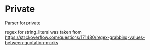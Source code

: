 # Private
Parser for private

regex for string_literal was taken from https://stackoverflow.com/questions/171480/regex-grabbing-values-between-quotation-marks

